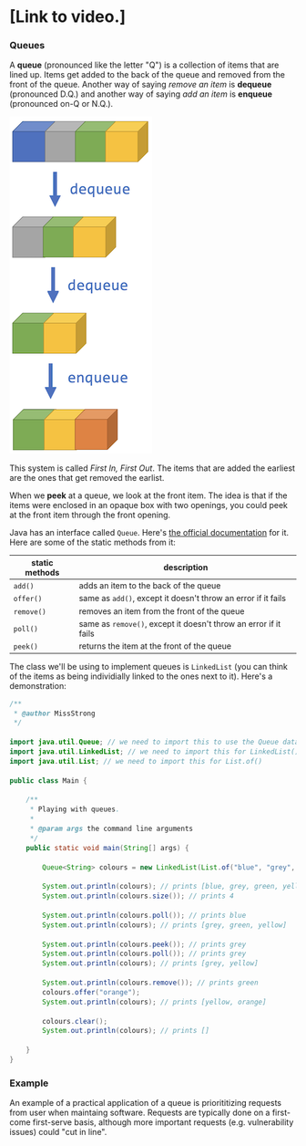 # [Link to video.]

### Queues

A **queue** (pronounced like the letter "Q") is a collection of items that are lined up. Items get added to the back of the queue and removed from the front of the queue. Another way of saying *remove an item* is **dequeue** (pronounced D.Q.) and another way of saying *add an item* is **enqueue** (pronounced on-Q or N.Q.).

![](../Images/Queue3.png)

This system is called *First In, First Out*. The items that are added the earliest are the ones that get removed the earlist.

When we **peek** at a queue, we look at the front item. The idea is that if the items were enclosed in an opaque box with two openings, you could peek at the front item through the front opening.

Java has an interface called `Queue`. Here's [the official documentation](https://docs.oracle.com/javase/7/docs/api/java/util/Queue.html) for it. Here are some of the static methods from it:

| static methods | description |
| -- | -- |
| `add()` | adds an item to the back of the queue |
| `offer()` | same as `add()`, except it doesn't throw an error if it fails |
| `remove()` | removes an item from the front of the queue |
| `poll()` | same as `remove()`, except it doesn't throw an error if it fails |
| `peek()` | returns the item at the front of the queue |

The class we'll be using to implement queues is `LinkedList` (you can think of the items as being individially linked to the ones next to it). Here's a demonstration:

```java
/**
 * @author MissStrong
 */

import java.util.Queue; // we need to import this to use the Queue data type
import java.util.LinkedList; // we need to import this for LinkedList()
import java.util.List; // we need to import this for List.of()

public class Main {

    /**
     * Playing with queues.
     *
     * @param args the command line arguments
     */
    public static void main(String[] args) {
		
        Queue<String> colours = new LinkedList(List.of("blue", "grey", "green", "yellow")); 
    
        System.out.println(colours); // prints [blue, grey, green, yellow]
        System.out.println(colours.size()); // prints 4
    
        System.out.println(colours.poll()); // prints blue
        System.out.println(colours); // prints [grey, green, yellow]
    
        System.out.println(colours.peek()); // prints grey
        System.out.println(colours.poll()); // prints grey
        System.out.println(colours); // prints [grey, yellow]
    
        System.out.println(colours.remove()); // prints green
        colours.offer("orange"); 
        System.out.println(colours); // prints [yellow, orange]
    
        colours.clear();
        System.out.println(colours); // prints []
 
    }    
}
```

### Example

An example of a practical application of a queue is priorititizing requests from user when maintaing software. Requests are typically done on a first-come first-serve basis, although more important requests (e.g. vulnerability issues) could "cut in line". 
